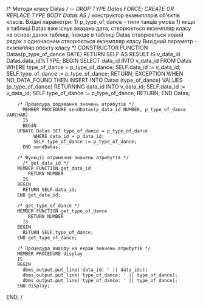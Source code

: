 /* Методи класу Datas */
-- DROP TYPE Datas FORCE;
CREATE OR REPLACE TYPE BODY Datas AS 
    /* конструктор екземплярів об'єктів класів.
    Вхідні параметри:
	   1) p_type_of_dance - типи танців
	   умова 1) якщо в таблиці Datas вже існує вказана дата,
	   створюється екземпляр класу на основі даних таблиці,
	   інакше в таблиці Datas створюється новий рядок з одночасним
	   створюється екземпляр класу 
	  Вихідний параметр - екземпляр обєкту класу */
    CONSTRUCTOR FUNCTION Datas(p_type_of_dance DATE) 
        RETURN SELF AS RESULT
    IS
        v_data_id Datas.data_id%TYPE;
    BEGIN
        SELECT data_id INTO v_data_id
        FROM Datas
        WHERE 
            type_of_dance = p_type_of_dance;
        SELF.data_id := v_data_id;
        SELF.type_of_dance := p_type_of_dance;
        RETURN;
    EXCEPTION WHEN NO_DATA_FOUND THEN
        INSERT INTO Datas (type_of_dance)
            VALUES (p_type_of_dance)
        RETURNING data_id INTO v_data_id;
        SELF.data_id := v_data_id;
        SELF.type_of_dance := p_type_of_dance;
        RETURN;
    END Datas;
    
        /* Процедура додавання значень атрибутів */
	      MEMBER PROCEDURE sendDatas(p_data_id NUMBER, p_type_of_dance VARCHAR)
	      IS
	      BEGIN
        UPDATE Datas SET type_of_dance = p_type_of_dance
		      WHERE data_id = p_data_id;
		      SELF.type_of_dance := p_type_of_dance;
	      END sendDatas;
    
        /* Функції отримання значень атрибутів */
	      /* get_data_id */
        MEMBER FUNCTION get_data_id
	        RETURN NUMBER 
	      IS
        BEGIN
          RETURN SELF.data_id;
        END get_data_id;
        
        /* get_type_of_dance */
        MEMBER FUNCTION get_type_of_dance
	        RETURN NUMBER 
	      IS
        BEGIN
          RETURN SELF.type_of_dance;
        END get_type_of_dance;

        /* Процедура виводу на екран значень атрибутів */
        MEMBER PROCEDURE display 
        IS
        BEGIN 
          dbms_output.put_line('data_id: ' || data_id;);
          dbms_output.put_line('type_of_dance: ' || type_of_dance);
          dbms_output.put_line('type_of_dance: ' || type_of_dance);
        END display;
END; 
/
